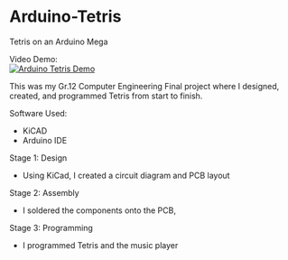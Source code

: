 # Arduino-Tetris
Tetris on an Arduino Mega

Video Demo: <br />
[![Arduino Tetris Demo](https://img.youtube.com/vi/_YhfdDc1tRE/0.jpg)](https://www.youtube.com/watch?v=_YhfdDc1tRE)

This was my Gr.12 Computer Engineering Final project where I designed, created, and programmed Tetris from start to finish.

Software Used:
- KiCAD
- Arduino IDE

Stage 1: Design
- Using KiCad, I created a circuit diagram and PCB layout

Stage 2: Assembly
- I soldered the components onto the PCB, 

Stage 3: Programming
- I programmed Tetris and the music player
